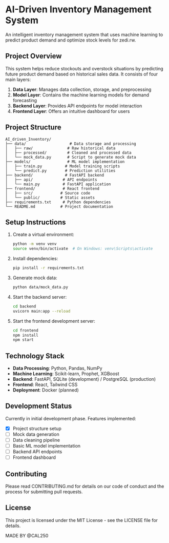 # AI-Driven Inventory Management System

An intelligent inventory management system that uses machine learning to predict product demand and optimize stock levels for zedi.rw.

## Project Overview

This system helps reduce stockouts and overstock situations by predicting future product demand based on historical sales data. It consists of four main layers:

1. **Data Layer**: Manages data collection, storage, and preprocessing
2. **Model Layer**: Contains the machine learning models for demand forecasting
3. **Backend Layer**: Provides API endpoints for model interaction
4. **Frontend Layer**: Offers an intuitive dashboard for users

## Project Structure

```
AI_driven_Inventory/
├── data/                   # Data storage and processing
│   ├── raw/               # Raw historical data
│   ├── processed/         # Cleaned and processed data
│   └── mock_data.py       # Script to generate mock data
├── models/                # ML model implementation
│   ├── train.py          # Model training scripts
│   └── predict.py        # Prediction utilities
├── backend/              # FastAPI backend
│   ├── api/             # API endpoints
│   └── main.py          # FastAPI application
├── frontend/            # React frontend
│   ├── src/            # Source code
│   └── public/         # Static assets
├── requirements.txt     # Python dependencies
└── README.md           # Project documentation
```

## Setup Instructions

1. Create a virtual environment:
   ```bash
   python -m venv venv
   source venv/bin/activate  # On Windows: venv\Scripts\activate
   ```

2. Install dependencies:
   ```bash
   pip install -r requirements.txt
   ```

3. Generate mock data:
   ```bash
   python data/mock_data.py
   ```

4. Start the backend server:
   ```bash
   cd backend
   uvicorn main:app --reload
   ```

5. Start the frontend development server:
   ```bash
   cd frontend
   npm install
   npm start
   ```

## Technology Stack

- **Data Processing**: Python, Pandas, NumPy
- **Machine Learning**: Scikit-learn, Prophet, XGBoost
- **Backend**: FastAPI, SQLite (development) / PostgreSQL (production)
- **Frontend**: React, Tailwind CSS
- **Deployment**: Docker (planned)

## Development Status

Currently in initial development phase. Features implemented:
- [x] Project structure setup
- [ ] Mock data generation
- [ ] Data cleaning pipeline
- [ ] Basic ML model implementation
- [ ] Backend API endpoints
- [ ] Frontend dashboard

## Contributing

Please read CONTRIBUTING.md for details on our code of conduct and the process for submitting pull requests.

## License

This project is licensed under the MIT License - see the LICENSE file for details. 

MADE BY @CAL250